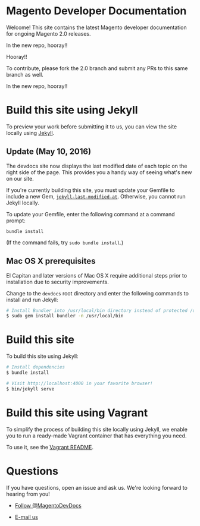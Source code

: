 # Magento Developer Documentation

Welcome! This site contains the latest Magento developer documentation for ongoing Magento 2.0 releases.

In the new repo, hooray!!

Hooray!!

To contribute, please fork the 2.0 branch and submit any PRs to this same branch as well.

In the new repo, hooray!!

# Build this site using Jekyll
To preview your work before submitting it to us, you can view the site locally using [Jekyll][jekyll].

## Update (May 10, 2016)
The devdocs site now displays the last modified date of each topic on the right side of the page. This provides you a handy way of seeing what's new on our site.

If you're currently building this site, you must update your Gemfile to include a new Gem, [`jekyll-last-modified-at`][jekyll-last-modified-at]. Otherwise, you cannot run Jekyll locally.

To update your Gemfile, enter the following command at a command prompt:

	bundle install

(If the command fails, try `sudo bundle install`.) 

## Mac OS X prerequisites

El Capitan and later versions of Mac OS X require additional steps prior to installation due to security improvements.

Change to the `devdocs` root directory and enter the following commands to install and run Jekyll:

```bash
# Install Bundler into /usr/local/bin directory instead of protected /usr/bin
$ sudo gem install bundler -n /usr/local/bin
```

# Build this site

To build this site using Jekyll:

```bash
# Install dependencies
$ bundle install

# Visit http://localhost:4000 in your favorite browser!
$ bin/jekyll serve
```

# Build this site using Vagrant
To simplify the process of building this site locally using Jekyll, we enable you to run a ready-made Vagrant container that has everything you need.

To use it, see the [Vagrant README](vagrant/README.md).


# Questions
If you have questions, open an issue and ask us. We're looking forward to hearing from you!

*	[Follow @MagentoDevDocs][twitter]

*	[E-mail us][e-mail]


<!-- LINK DEFINITIONS -->

[jekyll]: https://jekyllrb.com
[jekyll-last-modified-at]: https://rubygems.org/gems/jekyll-last-modified-at
[twitter]: https://twitter.com/MagentoDevDocs
[e-mail]: mailto:DL-Magento-Doc-Feedback@magento.com


